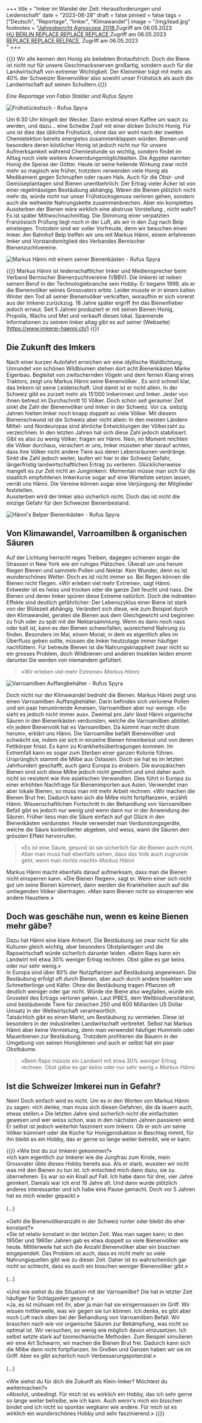 +++
title = "Imker im Wandel der Zeit: Herausforderungen und Leidenschaft"
date = "2023-06-28"
draft = false
pinned = false
tags = ["Deutsch", "Reportage", "Imker", "Klimawandel"]
image = "/img/lead.jpg"
footnotes = "[Jahresbericht Agroscope 2018](https://www.agroscope.admin.ch/agroscope/de/home/themen/nutztiere/bienen/bienenhaltung.html),Zugriff am 06.05.2023 <br>[HU BERLIN REPLACE REPLACE REPLACE](https://www.hu-berlin.de/de/pr/nachrichten/august-2021/nr-21824-1/),Zugriff am 06.05.2023 <br>[REPLACE REPLACE RELPACE](https://www.nearbees.de/blog/der-weg-der-varroamilbe-nach-europaint), Zugriff am 06.05.2023 <br>"
+++



{{<lead>}}
Wir alle kennen den Honig als beliebten Brotaufstrich. Doch die Biene ist nicht nur für unsere Geschmacksnerven großartig, sondern auch für die Landwirtschaft von extremer Wichtigkeit. Der Kleinimker trägt mit mehr als 40% der Schweizer Bienenvölker also sowohl unser Frühstück als auch die Landwirtschaft auf seinen Schultern.{{</lead>}}


_Eine Reportage von Fabio Stalder und Rufus Spyra_

![Frühstückstisch - _Rufus Spyra_](/img/lead.jpg)

Um 6:30 Uhr klingelt der Wecker. Dann erstmal einen Kaffee um wach zu werden, und dazu… eine Scheibe Zopf mit einer dicken Schicht Honig. Für uns ist  dies das übliche Frühstück, ohne das wir wohl nach der zweiten Chemielektion bereits energielos zusammenklappen würden. Bienen und besonders deren köstlicher Honig ist jedoch nicht nur für unsere Aufmerksamkeit während Chemiestunde so wichtig, sondern findet im Alltag noch viele weitere Anwendungsmöglichkeiten. Die Ägypter nannten Honig die Speise der Götter. Heute ist seine heilende Wirkung zwar nicht mehr so magisch wie früher, trotzdem verwenden viele Honig als Medikament gegen Schnupfen oder rauen Hals. Auch für die Obst- und Gemüseplantagen sind Bienen unentbehrlich: Der Ertrag vieler Äcker ist von einer regelmässigen Bestäubung abhängig. Wären die Bienen plötzlich nicht mehr da, würde nicht nur unser Frühstücksgenuss verloren gehen, sondern auch die weltweite Nahrungskette zusammenbrechen. Aber ein komplettes Aussterben der Bienen wäre wirklich eine abstruse Vorstellung , nicht wahr? <br>
Es ist später Mittwochnachmittag. Die Stimmung einer verpatzten Französisch Prüfung liegt noch in der Luft, als wir in den Zug nach Belp einsteigen. Trotzdem sind wir voller Vorfreude, denn wir besuchen einen Imker. Am Bahnhof Belp treffen wir uns mit Markus Hänni, einem erfahrenen Imker und Vorstandsmitglied des Verbandes Bernischer Bienenzuchtvereine.

![Markus Hänni mit einem seiner Bienenkästen - _Rufus Spyra_](/img/bienenkasten.jpg)

{{<box title="Markus Hänni">}}
Markus Hänni ist leidenschaftlicher Imker und Mediensprecher beim Verband Bernischer Bienenzuchtvereine (VBBV). Die Imkerei ist neben seinem Beruf in der Technologiebranche sein Hobby. Er begann 1999, als er die Bienenvölker seines Grossvaters erbte. Leider musste er in einem kalten Winter den Tod all seiner Bienenvölker verkraften, woraufhin er sich vorerst aus der Imkerei zurückzog. 18 Jahre später ergriff ihn das Bienenfieber jedoch erneut. Seit 5 Jahren produziert er mit seinen Bienen Honig, Propolis, Wachs und Met und verkauft dieses lokal. Spannende Informationen zu seinem Imker altag gibt es auf seiner (Webseite)[https://www.imkerei-haenni.ch/]
{{</box>}}

## Die Zukunft des Imkers
Nach einer kurzen Autofahrt erreichen wir eine idyllische Waldlichtung. Umrundet von schönen Wildblumen stehen dort acht Bienenkästen Marke Eigenbau. Begleitet von zwitschernden Vögeln und dem fernen Klang eines Traktors, zeigt uns Markus Hänni seine Bienenvölker . Es wird schnell klar, das Imkern ist seine Leidenschaft. Und damit ist er nicht allein. In der Schweiz gibt es zurzeit mehr als 15’000 Imkerinnen und Imker. Jeder von ihnen betreut im Durchschnitt 10 Völker.  Doch schon seit geraumer Zeit sinkt die Zahl der Bienenvölker und Imker in der Schweiz. Vor ca. siebzig Jahren hielten Imker noch knapp doppelt so viele Völker. Mit diesem Bienenschwund ist die Schweiz aber nicht allein: In den meisten Ländern Mittel- und Nordeuropas sind ähnliche Entwicklungen der Völkerzahl zu verzeichnen. In den letzten Jahren hat sich diese Zahl jedoch stabilisiert. Gibt es also zu wenig Völker, fragen wir Hänni. Nein, im Moment reichten die Völker durchaus, versichert er uns, Imker müssten eher darauf achten, dass ihre Völker nicht andere Tiere aus deren Lebensräumen verdränge. Sinkt die Zahl jedoch weiter, laufen wir hier in der Schweiz Gefahr, längerfristig landwirtschaftlichen Ertrag zu verlieren. Glücklicherweise mangelt es zur Zeit nicht an Jungimkern. Momentan müsse man sich für die staatlich empfohlenen Imkerkurse sogar auf eine Warteliste setzen lassen, verrät uns Hänni. Die Vereine können sogar eine Verjüngung der Mitglieder feststellen.
<br> Aussterben wird der Imker also sicherlich nicht. Doch das ist nicht die einzige Gefahr für den Schweizer Bienenbestand.

![Hänni's Belper Bienenkästen - _Rufus Spyra_](/img/bienenkaesten.jpg)

## Von Klimawandel, Varroamilben & organischen Säuren

Auf der Lichtung herrscht reges Treiben, dagegen schienen sogar die Strassen in New York wie ein ruhiges Plätzchen. Überall um uns herum fliegen Bienen und sammeln Pollen und Nektar. Kein Wunder, denn es ist wunderschönes Wetter. Doch es ist nicht immer so. Bei Regen können die Bienen nicht fliegen. «Wir erleben viel mehr Extreme», sagt Hänni. Entweder ist es heiss und trocken oder die ganze Zeit feucht und nass. Die Bienen und deren Imker spüren diese Extreme natürlich. Doch die indirekten Effekte sind deutlich gefährlicher: Der Lebenszyklus einer Biene ist stark von der Blütezeit abhängig. Verändert sich diese, wie zum Beispiel durch den Klimawandel, geraten die Bienen aus dem Gleichgewicht und beginnen zu früh oder zu spät mit der Nektarsammlung. Wenn es dann noch nass oder kalt ist, kann es den Bienen schwerfallen, ausreichend Nahrung zu finden. Besonders im Mai, einem Monat, in dem es eigentlich alles im Überfluss geben sollte, müssen die Imker heutzutage immer häufiger nachfüttern. Für betreute Bienen ist die Nahrungsknappheit zwar nicht so ein grosses Problem, doch Wildbienen und anderen Insekten leiden enorm darunter.Sie werden von niemandem gefüttert.

> «Wir erleben viel mehr Extreme»
> _Markus Hänni_

![Varroamilben Auffangbehälter - _Rufus Spyra_](/img/Varroamilben.jpg)


Doch nicht nur der Klimawandel bedroht die Bienen. Markus Hänni zeigt uns einen Varroamilben Auffangbehälter. Darin befinden sich verlorene Pollen und ein paar herumirrende Ameisen, Varroamilben aber nur wenige. «So sieht es jedoch nicht immer aus». Zweimal pro Jahr lässt Hänni organische Säuren in den Bienenkästen verdunsten, welche die Varroamilben abtötet. «In jedem Bienenvolk hat es Varroamilben. Da kommt man nicht drum herum», erklärt uns Hänni. Die Varroamilbe befällt Bienenvölker und schwächt sie, indem sie sich in einzelne Bienen hineinbeisst und von deren Fettkörper frisst. Es kann zu Krankheitsübertragungen kommen. Im Extremfall kann es sogar zum Sterben einer ganzen Kolonie führen. Ursprünglich stammt die Milbe aus Ostasien. Doch sie hat es im letzten Jahrhundert geschafft, auch ganz Europa zu erobern. Die europäischen Bienen sind sich diese Milbe jedoch nicht gewöhnt und sind daher auch nicht so resistent wie ihre asiatischen Verwandten. Dies führt in Europa zu einer erhöhten Nachfrage für Bienenimporten aus Asien. Verwendet man aber lokale Bienen, so muss man mit mehr Arbeit rechnen. «Wir machen die Bienen Brut frei. Dadurch kann sich die Milbe nicht fortpflanzen», erzählt Hänni. Wissenschaftlichen Fortschritt in der Behandlung von Varroamilben Befall gibt es jedoch nur wenig und wenn dann nur in der Anwendung der Säuren. Früher liess man die Säure einfach auf gut Glück in den Bienenkästen verdunsten. Heute verwendet man Verdunstungsgeräte, welche die Säure kontrollierter abgeben, und weiss, wann die Säuren den grössten Effekt hervorrufen. 

> «Es ist eine Säure, gesund ist sie sicherlich für die Bienen auch nicht. Aber man muss halt ebenfalls sehen, dass das Volk auch zugrunde geht, wenn man nichts macht»
> _Markus Hänni_

Markus Hänni macht ebenfalls darauf aufmerksam, dass man die Bienen nicht einsperren kann. «Die Bienen fliegen», sagt er. Wenn einer sich nicht gut um seine Bienen kümmert, dann werden die Krankheiten auch auf die umliegenden Völker übertragen. «Man kann Bienen nicht so einsperren wie andere Haustiere.»

## Doch was geschähe nun, wenn es keine Bienen mehr gäbe?

Dazu hat Hänni eine klare Antwort. Die Bestäubung sei zwar nicht für alle Kulturen gleich wichtig, aber besonders Obstplantagen und die Rapswirtschaft würde sicherlich darunter leiden. «Beim Raps kann ein Landwirt mit etwa 30% weniger Ertrag rechnen. Obst gäbe es gar keins oder nur sehr wenig.» <br>
In Europa sind über 80% der Nutzpflanzen auf Bestäubung angewiesen. Die Bestäubung erfolgt oft durch Bienen, aber auch durch andere Insekten wie Schmetterlinge und Käfer. Ohne die Bestäubung tragen Pflanzen oft deutlich weniger oder gar nicht. Würde die Biene also wegfallen, würde ein Grossteil des Ertrags verloren gehen. Laut IPBES, dem Weltbiodiversitätsrat, sind bestäubende Tiere für zwischen 250 und 600 Milliarden US Dollar Umsatz in der Weltwirtschaft verantwortlich. <br>
Tatsächlich gibt es einen Markt, um Bestäubung zu vermieten. Diese ist besonders in der industriellen Landwirtschaft verbreitet. Selbst hat Markus Hänni aber keine Vermietung, denn man verwendet häufiger Hummeln oder Mauerbienen zur Bestäubung. Trotzdem profitieren die Bauern in der Umgebung von seinen Honigbienen und auch er selbst hat ein paar Obstbäume. <br>


> «Beim Raps müsste ein Landwirt mit etwa 30% weniger Ertrag rechnen. Obst gäbe es gar keins oder nur sehr wenig.»
> _Markus Hänni_

## Ist die Schweizer Imkerei nun in Gefahr? 
Nein! Doch einfach wird es nicht. Um es in den Worten von Markus Hänni zu sagen: «Ich denke, man muss sich diesen Gefahren, die da lauern auch, etwas stellen.» Die letzten Jahre sind sicherlich nicht die einfachsten gewesen und wer weiss schon, was in den nächsten Jahren passieren wird. Er selbst ist jedoch weiterhin fasziniert vom Imkern. Ob er sich um seine Völker kümmert oder die Küche für Honigproduktion in Beschlag nimmt, für ihn bleibt es ein Hobby, das er gerne so lange weiter betreibt, wie er kann.


{{<box title="Interview Ausschnitt">}}
«Wie bist du zur Imkerei gekommen?»<br>
«Ich kam eigentlich zur Imkerei wie die Jungfrau zum Kinde, mein Grossvater übte dieses Hobby bereits aus. Als er starb, wussten wir nicht was mit den Bienen zu tun ist. Ich entschied mich dann dazu, sie zu übernehmen. Es war so ein Knall auf Fall. Ich habe dann für drei, vier Jahre geimkert. Damals war ich erst 18 Jahre alt. Und dann wurde plötzlich anderes interessanter und ich habe eine Pause gemacht. Doch vor 5 Jahren hat es mich wieder gepackt.»<br>
<br>
(…)<br>
<br>
«Geht die Bienenvölkeranzahl in der Schweiz runter oder bleibt die eher konstant?»<br>
«Sie ist relativ konstant in der letzten Zeit. Was man sagen kann; in den 1950er und 1960er Jahren gab es etwa doppelt so viele Bienenvölker wie heute. Mittlerweile hat sich die Anzahl Bienenvölker aber ein bisschen eingependelt. Das Problem ist auch, dass es nicht mehr so viele Nahrungsquellen gibt wie zu dieser Zeit. Daher ist es wahrscheinlich gar nicht so schlecht, dass es auch ein bisschen weniger Bienenvölker gibt.»<br>
<br>
(…)<br>
<br>
«Und wie siehst du die Situation mit der Varroamilbe? Die hat in letzter Zeit häufiger für Schlagzeilen gesorgt.»<br>
«Ja, es ist mühsam mit ihr, aber ja man hat sie einigermassen im Griff. Wir wissen mittlerweile, was wir gegen sie tun können. Ich denke, es gibt aber noch Luft nach oben bei der Behandlung von Varroamilben Befall. Wir brauchen nach wie vor organische Säuren zur Bekämpfung, was nicht so optimal ist. Wir versuchen, so wenig wie möglich davon einzusetzen. Ich selbst setzte stark auf biomechanische Methoden. Zum Beispiel simulieren wir eine Art Schwarm, wir machen die Bienen Brut frei. Dadurch kann sich die Milbe dann nicht fortpflanzen. Im Großen und Ganzen haben wir sie im Griff. Aber es gibt sicherlich noch Verbesserungspotenzial.»<br>
<br>
(…)<br>
<br>
«Wie siehst du für dich die Zukunft als Klein-Imker? Möchtest du weitermachen?»<br>
«Absolut, unbedingt. Für mich ist es wirklich ein Hobby, das ich sehr gerne so lange weiter betreibe, wie ich kann. Auch wenn's mich ein bisschen bindet und ich nicht so spontan wegkann wie andere. Für mich ist es wirklich ein wunderschönes Hobby und sehr faszinierend.»
{{</box>}}